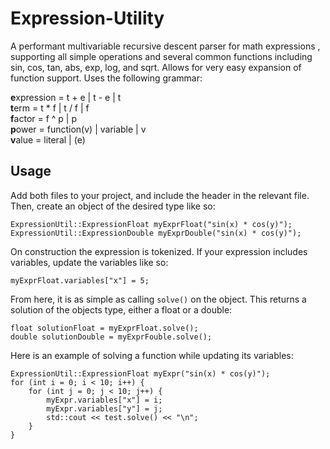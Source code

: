 # Expression-Utility

 A performant multivariable recursive descent parser for math expressions , supporting all simple operations and several common functions including sin, cos, tan, abs, exp, log, and sqrt. Allows for very easy expansion of function support. Uses the following grammar:

**e**xpression = t + e | t - e | t  
**t**erm = t \* f | t / f | f  
**f**actor = f ^ p | p  
**p**ower = function(v) | variable | v  
**v**alue = literal | (e)  

## Usage
Add both files to your project, and include the header in the relevant file. Then, create an object of the desired type like so:
```
ExpressionUtil::ExpressionFloat myExprFloat("sin(x) * cos(y)"); 
ExpressionUtil::ExpressionDouble myExprDouble("sin(x) * cos(y)");
```
On construction the expression is tokenized. If your expression includes variables, update the variables like so:
```
myExprFloat.variables["x"] = 5;
```
From here, it is as simple as calling `solve()` on the object. This returns a solution of the objects type, either a float or a double:
```
float solutionFloat = myExprFloat.solve();
double solutionDouble = myExprFouble.solve();
```

Here is an example of solving a function while updating its variables:
```
ExpressionUtil::ExpressionFloat myExpr("sin(x) * cos(y)");
for (int i = 0; i < 10; i++) {
	for (int j = 0; j < 10; j++) {
		myExpr.variables["x"] = i;
		myExpr.variables["y"] = j;
		std::cout << test.solve() << "\n";
	}
}
```
